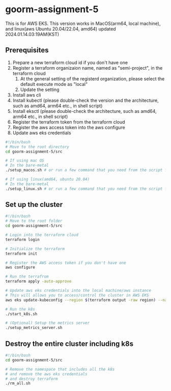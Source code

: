 # goorm-assignment-5

This is for AWS EKS.
This version works in MacOS(arm64, local machine), and linux(aws Ubuntu 20.04/22.04, amd64)
updated 2024.01.14.03:19AM(KST)

## Prerequisites

1. Prepare a new terraform cloud id if you don't have one
2. Register a terraform organizaion name, named as "semi-project", in the terraform cloud
    1) At the general setting of the registerd organization, please select the default execute mode as "local"
    2) Update the setting
3. Install aws cli
4. Install kubectl (please double-check the version and the architecture, such as amd64, arm64 etc., in shell script)
5. Install eksctl (please double-check the architecture, such as amd64, arm64 etc., in shell script)
6. Register the terraform token from the terraform cloud
7. Register the aws access token into the aws configure
8. Update aws eks credentials

```bash
#!/bin/bash
# Move to the root directory
cd goorm-assignment-5/src

# If using mac OS
# In the bare-metal
./setup_macos.sh # or run a few command that you need from the script file

# If using linux(amd64, ubuntu 20.04)
# In the bare-metal
./setup_linux.sh # or run a few command that you need from the script file
```

## Set up the cluster

```bash
#!/bin/bash
# Move to the root folder
cd goorm-assignment-5/src

# Login into the terraform cloud
terraform login

# Initialize the terraform
terraform init

# Register the AWS access token if you don't have one
aws configure

# Run the terrafrom
terraform apply -auto-approve

# Update aws eks credentials into the local machine/aws instance
# This will allows you to access/control the cluster in AWS EKS
aws eks update-kubeconfig --region $(terraform output -raw region) --name $(terraform output -raw cluster_name)

# Run the k8s
./start_k8s.sh

# (Optional) Setup the metrics server
./setup_metrics_server.sh
```

## Destroy the entire cluster including k8s

```bash
#!/bin/bash
cd goorm-assignment-5/src

# Remove the namespace that includes all the k8s
# and remove the aws eks credentials
# and destroy terraform
./rm_all.sh
```
